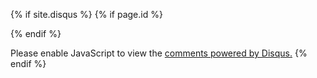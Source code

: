 {% if site.disqus %}
	{% if page.id %}
	<div id="disqus_thread"></div>
	{% endif %}	
<script>
    var disqus_config = function () {
        this.page.url = "{{ site.url }}{{ page.url }}";
        this.page.identifier = "{{page.id | remove:'/'}}";
    };
    (function() {
        var d = document, s = d.createElement('script');
        
        s.src = '//lattespirit.disqus.com/embed.js';
        
        s.setAttribute('data-timestamp', +new Date());
        (d.head || d.body).appendChild(s);
    })();
</script>
<noscript>Please enable JavaScript to view the <a href="https://disqus.com/?ref_noscript" rel="nofollow">comments powered by Disqus.</a></noscript>
{% endif %}
